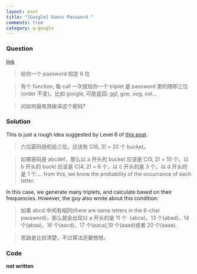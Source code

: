 ```yaml
---
layout: post
title: "[Google] Guess Password "
comments: true
category: q-google
---
```


### Question

[link](http://www.mitbbs.com/article_t/JobHunting/32658281.html)

> 给你一个 password 假定 6 位

> 有个 function, 每 call 一次就给你一个 triplet 是 password 里的随即三位(order 不变)。比如 google, 可能返回: ggl, goe, oog, ool...

> 问如何最有效破译这个密码?

### Solution

This is just a rough idea suggested by Level 6 of [this post](http://www.mitbbs.com/article_t/JobHunting/32658281.html).

> 六位密码随机给三位，应该有 C(6, 3) = 20 个 bucket。

> 如果密码是 abcdef，那么以 a 开头的 bucket 应该是 C(5, 2) = 10 个。以 b 开头的 buckt 应该是 C(4, 2) = 6 个，以 c 开头的是 3 个，以 d 开头的是 1 个.... from this, we know the probability of the occurrance of each letter.

In this case, we generate many triplets, and calculate based on their frequencies. However, the guy also wrote about this condition:

> 如果 abcd 中间有相同(there are same letters in the 6-char password)，那么就会出现以 a 开头的是 11 个（abca)，13 个(abad)，14 个(abaa)，16 个(aacd)，17 个(aaca),19 个(aaad)或者 20 个(aaaa).

> 思路是比较清楚，不过算法还要想想。

### Code

**not written**
